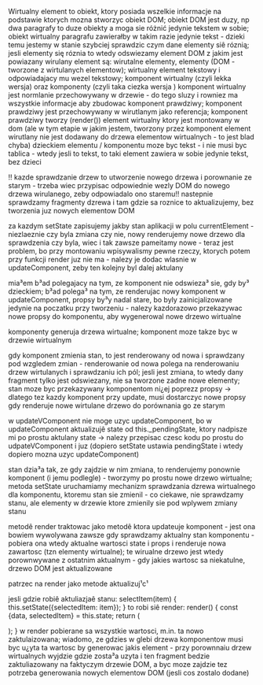 Wirtualny element to obiekt, ktory posiada wszelkie informacje na podstawie ktorych mozna stworzyc obiekt DOM; obiekt DOM jest duzy, np dwa paragrafy to duze obiekty a moga sie różnić jedynie tekstem w sobie; obiekt wirtualny paragrafu zawierałby w takim razie jedynie tekst - dzieki temu jestemy w stanie szybciej sprawdzic czym dane elementy siê róznią; 
jesli elementy się róznia to wtedy odswiezamy element DOM z jakim jest powiazany wirulany element 
są: wirutalne elementy, elementy (DOM - tworzone z wirtulanych elementow); wirtualny element tekstowy i odpowiadajacy mu wezel tekstowy; komponent wirtualny (czyli lekka wersja) oraz komponenty (czyli taka ciezka wersja )
komponent wirtualny jest normlanie przechowywany w drzewie - do tego sluzy i rowniez ma wszystkie informacje aby zbudowac komponent prawdziwy;
komponent prawdziwy jest przechowywany w wirutlanym jako referencja; komponent prawdziwy tworzy (render()) element wirtualny ktory jest montowany w dom (ale w tym etapie w jakim jestem, tworzony przez komponent element wirutlany nie jest dodawany do drzewa elementow wirtualnych - to jest blad chyba)
dzieckiem elementu / komponentu moze byc tekst - i nie musi byc tablica - wtedy jesli to tekst, to taki element zawiera w sobie jedynie tekst, bez dzieci

!! kazde sprawdzanie drzew to utworzenie nowego drzewa i porownanie ze starym - trzeba wiec przypisac odpowiednie wezly DOM do nowego drzewa wirulanego, zeby odpowiadalo ono staremu!!
nastepnie sprawdzamy fragmenty dzrewa i tam gdzie sa roznice to aktualizujemy, bez tworzenia juz nowych elementow DOM

za kazdym setState zapisujemy jakby stan aplikacji w polu currentElement - niezlaeznie czy byla zmiana czy nie, nowy renderujemy nowe drzewo dla sprawdzenia czy byla, wiec i tak zawsze pameitamy nowe - teraz jest problem, bo przy montowaniu wpisywalismy pewne rzeczy, ktorych potem przy funkcji render juz nie ma - nalezy je dodac wlasnie w updateComponent, zeby ten kolejny byl dalej aktulany

mia³em b³ad polegajacy na tym, ze komponent nie odswieza³ sie, gdy by³ dzieckiem; b³ad polega³ na tym, ze renderujac nowy komponent w updateComponent, propsy by³y nadal stare, bo byly zainicjalizowane jedynie na poczatku przy tworzeniu - nalezy kazdorazowo przekazywac nowe propsy do komponentu, aby wygenerowal nowe drzewo wirtualne

komponenty generuja drzewa wirtualne; komponent moze takze byc w drzewie wirtualnym

gdy komponent zmienia stan, to jest renderowany od nowa i sprawdzany pod wzgledem zmian - renderowanie od nowa polega na renderowaniu drzew wirtulanych i sprawdzaniu ich pól; jesli jest zmiana, to wtedy dany fragment tylko jest odswiezany, nie sa tworzone zadne nowe elementy; stan moze byc przekazywany komponentom ni¿ej poprezz propsy -> dlatego tez kazdy komponent przy update, musi dostarczyc nowe propsy gdy renderuje nowe wirtulane drzewo do porównania go ze starym

w updateVComponent nie moge uzyc updateComponent, bo w updateComponent aktualizujê state od this._pendingState, ktory nadpisze mi po prostu aktulany state -> nalezy przepisac czesc kodu po prostu do udpateVComponent i juz (dopiero setState ustawia pendingState i wtedy dopiero mozna uzyc updateComponent)


stan dzia³a tak, ze gdy zajdzie w nim zmiana, to renderujemy ponownie komponent (i jemu podlegle) - tworzymy po prostu nowe drzewo wirtualne; metoda setState uruchamiamy mechanizm sprawdzania dzrewa wirtualnego dla komponentu, ktoremu stan sie zmienil - co ciekawe, nie sprawdzamy stanu, ale elementy w drzewie ktore zmienily sie pod wplywem zmiany stanu

metodê render traktowac jako metodê ktora updateuje komponent - jest ona bowiem wywolywana zawsze gdy sprawdzamy aktualny stan komponentu - pobiera ona wtedy aktualne wartosci state i props i renderuje nowa zawartosc (tzn elementy wirtualne); te wirualne drzewo jest wtedy porownwywane z ostatnim aktualnym - gdy jakies wartosc sa niekatulne, drzewo DOM jest aktualizowane

patrzec na render jako metode aktualizuj¹c¹

jesli gdzie robiê aktuliazjaê stanu:
	selectItem(item) {
    	this.setState({selectedItem: item});
    }
to robi siê render:
	render() {
		const {data, selectedItem} = this.state;
		return (
			<div className="container">
				<Menu 
					createRows={this.createRows.bind(this)}
				></Menu>
				<List items={data}></List>
			</div>
		);
	}
w render pobierane sa wszystkie wartosci, m.in. ta nowo zaktulaizowana; wiadomo, ze gdzies w glebi drzewa komponentow musi byc u¿yta ta wartosc by generowac jakis element - przy porownnaiu drzew wirtualnych wyjdzie gdzie zosta³a uzyta i ten fragment bedzie zaktuliazowany na faktyczym drzewie DOM, a byc moze zajdzie tez potrzeba generowania nowych elementow DOM (jesli cos zostalo dodane)